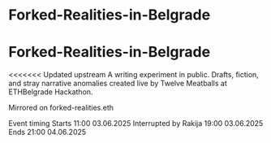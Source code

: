 # Forked-Realities-in-Belgrade
# Forked-Realities-in-Belgrade
<<<<<<< Updated upstream
A writing experiment in public. Drafts, fiction, and stray narrative anomalies created live by Twelve Meatballs at ETHBelgrade Hackathon.

Mirrored on forked-realities.eth

Event timing
Starts                 11:00 03.06.2025
Interrupted by Rakija  19:00 03.06.2025
Ends                   21:00 04.06.2025
